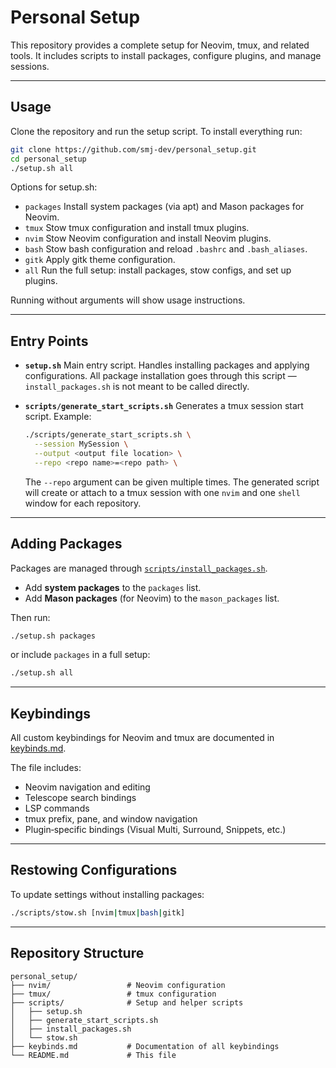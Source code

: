# Personal Setup

This repository provides a complete setup for Neovim, tmux, and related tools.
It includes scripts to install packages, configure plugins, and manage sessions.

---

## Usage

Clone the repository and run the setup script. To install everything run:

```bash
git clone https://github.com/smj-dev/personal_setup.git
cd personal_setup
./setup.sh all
```

Options for setup.sh:

* `packages`
  Install system packages (via apt) and Mason packages for Neovim.
* `tmux`
  Stow tmux configuration and install tmux plugins.
* `nvim`
  Stow Neovim configuration and install Neovim plugins.
* `bash`
  Stow bash configuration and reload `.bashrc` and `.bash_aliases`.
* `gitk`
  Apply gitk theme configuration.
* `all`
  Run the full setup: install packages, stow configs, and set up plugins.

Running without arguments will show usage instructions.

---

## Entry Points

* **`setup.sh`**
  Main entry script.
  Handles installing packages and applying configurations.
  All package installation goes through this script — `install_packages.sh` is not meant to be called directly.

* **`scripts/generate_start_scripts.sh`**
  Generates a tmux session start script.
  Example:

  ```bash
  ./scripts/generate_start_scripts.sh \
    --session MySession \
    --output <output file location> \
    --repo <repo name>=<repo path> \
  ```

  The `--repo` argument can be given multiple times. The generated script will create or attach to a tmux session with one `nvim` and one `shell` window for each repository.

---

## Adding Packages

Packages are managed through [`scripts/install_packages.sh`](scripts/install_packages.sh).

* Add **system packages** to the `packages` list.
* Add **Mason packages** (for Neovim) to the `mason_packages` list.

Then run:

```bash
./setup.sh packages
```

or include `packages` in a full setup:

```bash
./setup.sh all
```

---

## Keybindings

All custom keybindings for Neovim and tmux are documented in [keybinds.md](keybinds.md).

The file includes:

* Neovim navigation and editing
* Telescope search bindings
* LSP commands
* tmux prefix, pane, and window navigation
* Plugin‑specific bindings (Visual Multi, Surround, Snippets, etc.)

---

## Restowing Configurations

To update settings without installing packages:

```bash
./scripts/stow.sh [nvim|tmux|bash|gitk]
```

---

## Repository Structure

```
personal_setup/
├── nvim/                 # Neovim configuration
├── tmux/                 # tmux configuration
├── scripts/              # Setup and helper scripts
│   ├── setup.sh
│   ├── generate_start_scripts.sh
│   ├── install_packages.sh
│   └── stow.sh
├── keybinds.md           # Documentation of all keybindings
└── README.md             # This file
```

